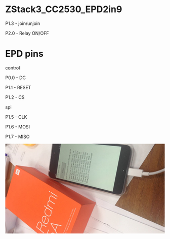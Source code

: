# ZStack3_CC2530_EPD2in9
  P1.3 - join/unjoin
  
  P2.0 - Relay ON/OFF  
  
#  EPD pins
  control
  
  P0.0 - DC
  
  P1.1 - RESET
  
  P1.2 - CS

  spi
  
  P1.5 - CLK
  
  P1.6 - MOSI
  
  P1.7 - MISO
  
![Prototype](https://github.com/koptserg/Fish-Sensor/blob/master/HAPY6908_1.jpg)
